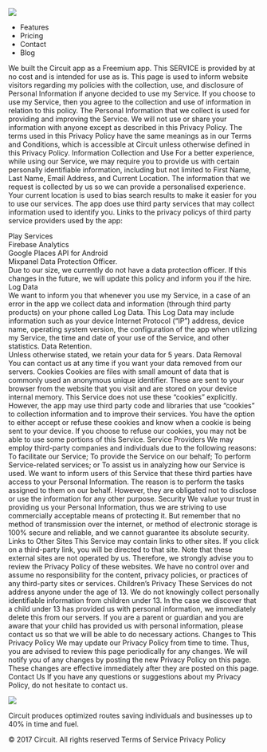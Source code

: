 ![](img/logo.png)

  * Features
  * Pricing
  * Contact
  * Blog

We built the Circuit app as a Freemium app. This SERVICE is provided by at no
cost and is intended for use as is. This page is used to inform website
visitors regarding my policies with the collection, use, and disclosure of
Personal Information if anyone decided to use my Service. If you choose to use
my Service, then you agree to the collection and use of information in
relation to this policy. The Personal Information that we collect is used for
providing and improving the Service. We will not use or share your information
with anyone except as described in this Privacy Policy. The terms used in this
Privacy Policy have the same meanings as in our Terms and Conditions, which is
accessible at Circuit unless otherwise defined in this Privacy Policy.
Information Collection and Use For a better experience, while using our
Service, we may require you to provide us with certain personally identifiable
information, including but not limited to First Name, Last Name, Email
Address, and Current Location. The information that we request is collected by
us so we can provide a personalised experience. Your current location is used
to bias search results to make it easier for you to use our services. The app
does use third party services that may collect information used to identify
you. Links to the privacy policys of third party service providers used by the
app:  
  
Play Services  
Firebase Analytics  
Google Places API for Android  
Mixpanel Data Protection Officer.  
Due to our size, we currently do not have a data protection officer. If this
changes in the future, we will update this policy and inform you if the hire.
Log Data  
We want to inform you that whenever you use my Service, in a case of an error
in the app we collect data and information (through third party products) on
your phone called Log Data. This Log Data may include information such as your
device Internet Protocol (“IP”) address, device name, operating system
version, the configuration of the app when utilizing my Service, the time and
date of your use of the Service, and other statistics.  Data Retention.  
Unless otherwise stated, we retain your data for 5 years.  Data Removal  
You can contact us at any time if you want your data removed from our servers.
Cookies Cookies are files with small amount of data that is commonly used an
anonymous unique identifier. These are sent to your browser from the website
that you visit and are stored on your device internal memory. This Service
does not use these “cookies” explicitly. However, the app may use third party
code and libraries that use “cookies” to collection information and to improve
their services. You have the option to either accept or refuse these cookies
and know when a cookie is being sent to your device. If you choose to refuse
our cookies, you may not be able to use some portions of this Service.
Service Providers We may employ third-party companies and individuals due to
the following reasons: To facilitate our Service; To provide the Service on
our behalf; To perform Service-related services; or To assist us in analyzing
how our Service is used. We want to inform users of this Service that these
third parties have access to your Personal Information. The reason is to
perform the tasks assigned to them on our behalf. However, they are obligated
not to disclose or use the information for any other purpose.  Security We
value your trust in providing us your Personal Information, thus we are
striving to use commercially acceptable means of protecting it. But remember
that no method of transmission over the internet, or method of electronic
storage is 100% secure and reliable, and we cannot guarantee its absolute
security.  Links to Other Sites This Service may contain links to other sites.
If you click on a third-party link, you will be directed to that site. Note
that these external sites are not operated by us. Therefore, we strongly
advise you to review the Privacy Policy of these websites. We have no control
over and assume no responsibility for the content, privacy policies, or
practices of any third-party sites or services.  Children’s Privacy These
Services do not address anyone under the age of 13. We do not knowingly
collect personally identifiable information from children under 13. In the
case we discover that a child under 13 has provided us with personal
information, we immediately delete this from our servers. If you are a parent
or guardian and you are aware that your child has provided us with personal
information, please contact us so that we will be able to do necessary
actions.  Changes to This Privacy Policy We may update our Privacy Policy from
time to time. Thus, you are advised to review this page periodically for any
changes. We will notify you of any changes by posting the new Privacy Policy
on this page. These changes are effective immediately after they are posted on
this page.  Contact Us If you have any questions or suggestions about my
Privacy Policy, do not hesitate to contact us.

![](img/logo.png)

Circuit produces optimized routes saving individuals and businesses up to 40%
in time and fuel.

© 2017 Circuit. All rights reserved  Terms of Service  Privacy Policy

